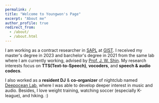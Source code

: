 ```yaml
---
permalink: /
title: "Welcome to Youngwon's Page"
excerpt: "About me"
author_profile: true
redirect_from: 
  - /about/
  - /about.html
---
```


I am working as a contract researcher in [SAPL](https://sapl.gist.ac.kr/) at [GIST](https://www.gist.ac.kr/en/main.html). I received my master's degree in 2023 and barchelor's degree in 2021 from the same lab where I am currently working, advised by [Prof. J. W. Shin](https://sapl.gist.ac.kr/professor). My research interests focus on **TTS(Text-to-Speech)**, **vocoders**, and **speech & audio codecs**. 

I also worked as a **resident DJ** & **co-organizer** of nightclub named [Deepocean Lab](https://www.instagram.com/deepoceanlab_gwangju/?hl=en), where I was able to develop deeper interest in music and audio. Besides, I love weight training, watching soccer (especially K-league), and hiking. :)